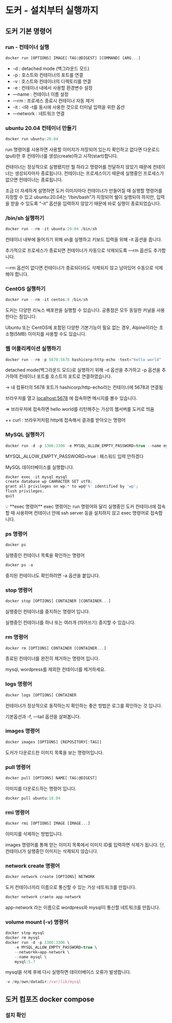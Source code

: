 # 도커 - 설치부터 실행까지

## 도커 기본 명령어

### run - 컨테이너 실행

```jsx
docker run [OPTIONS] IMAGE[:TAG|@DIGEST] [COMMAND] [ARG...]
```

- -d : detached mode (백그라운드 모드)
- -p : 호스트와 컨테이너의 포트를 연결
- -v : 호스트와 컨테이너의 디렉토리를 연결
- -e : 컨테이너 내에서 사용할 환경변수 설정
- —name : 컨테이너 이름 설정
- —rm : 프로세스 종료시 컨테이너 자동 제거
- -it : -i와 -t를 동시에 사용한 것으로 터미널 입력을 위한 옵션
- —network : 네트워크 연결

### ubuntu 20.04 컨테이너 만들기

```jsx
docker run ubuntu:20.04
```

run 명령어를 사용하면 사용할 이미지가 저장되어 있는지 확인하고 없다면 다운로드(pull)한 후 컨테이너를 생성(create)하고 시작(start)합니다.

컨테이너는 정상적으로 실행됐지만 뭘 하라고 명령어를 전달하지 않았기 때문에 컨테이너는 생성되자마자 종료됩니다. 컨테이너는 프로세스이기 때문에 실행중인 프로세스가 없으면 컨테이너는 종료됩니다.

조금 더 자세하게 설명하면 도커 이미지마다 컨테이너가 만들어질 때 실행할 명령어를 지정할 수 있고 ubuntu:20.04는 “/bin/bash”가 지정되어 쉘이 실행되야 하지만, 입력을 받을 수 있도록 “-it” 옵션을 입력하지 않았기 때문에 바로 실행이 종료되었습니다.

### /bin/sh 실행하기

```jsx
docker run --rm -it ubuntu:20:04 /bin/sh
```

컨테이너 내부에 들어가기 위해 sh를 실행하고 키보드 입력을 위해 -it 옵션을 줍니다.

추가적으로 프로세스가 종료되면 컨테이너가 자동으로 삭제되도록 —rm 옵션도 추가합니다.

—rm 옵션이 없다면 컨테이너가 종료되더라도 삭제되지 않고 남아있어 수동으로 삭제해야 합니다.

### CentOS 실행하기

```jsx
docker run --rm -it centos:8 /bin/sh
```

도커는 다양한 리눅스 배포판을 실행할 수 있습니다. 공통점은 모두 동일한 커널을 사용한다는 점입니다.

Ubuntu 또는 CentOS에 포함된 다양한 기본기능이 필요 없는 경우, Alpine이라는 초소형(5MB) 이미지를 사용할 수도 있습니다.

### 웹 어플리케이션 실행하기

```jsx
docker run --rm -p 5678:5678 hashicorp/http-echo -text="hello world"
```

detached mode(백그라운드 모드)로 실행하기 위해 -d 옵션을 추가하고 -p 옵션을 추가하여 컨테이너 포트를 호스트의 포트로 연결하였습니다.

→ 내 컴퓨터의 5678 포트가 hashicorp/http-echo라는 컨테이너에 5678과 연결됨

브라우저를 열고 [localhost:5678](http://localhost:5678) 에 접속하면 메시지를 볼수 있습니다.

⇒ 브라우저에 접속하면 hello world를 리턴해주는 가상의 웹서버를 도커로 띄움

++ curl : 브라우저처럼 http에 접속해서 결과를 받아오는 명령어

### MySQL 실행하기

```jsx
docker run -d -p 3306:3306 -e MYSQL_ALLOW_EMPTY_PASSWORD=true --name mysql mysql:5.7
```

MYSQL_ALLOW_EMPTY_PASSWORD=true : 패스워드 입력 안하겠다

MySQL 데이터베이스를 실행합니다.

```jsx
docker exec -it mysql mysql
create database wp CAHRACTER SET utf8;
grant all privileges on wp.* to wp@'%' identified by 'wp';
flush privileges;
quit
```

<aside>
💡 **exec 명령어**
exec 명령어는 run 명령어와 달리 실행중인 도커 컨테이너에 접속할 때 사용하며 컨테이너 안에 ssh server 등을 설치하지 않고 exec 명령어로 접속합니다.

</aside>

### ps 명령어

```jsx
docker ps
```

실행중인 컨테이너 목록을 확인하는 명령어

```jsx
docker ps -a
```

중지된 컨테이너도 확인하려면 -a 옵션을 붙입니다.

### stop 명령어

```jsx
docker stop [OPTIONS] CONTAINER [CONTAINER...]
```

실행중인 컨테이너를 중지하는 명령어 입니다.

실행중인 컨테이너를 하나 또는 여러개 (띄어쓰기) 중지할 수 있습니다.

### rm 명령어

```jsx
docker rm [OPTIONS] CONTAINER [CONTAINER...]
```

종료된 컨테이너를 완전히 제거하는 명령어 입니다.

mysql, wordpress를 제외한 컨테이너를 제거하세요.

### logs 명령어

```jsx
docker logs [OPTIONS] CONTAINER
```

컨테이너가 정상적으로 동작하는지 확인하는 좋은 방법은 로그를 확인하는 것 입니다.

기본옵션과 -f, —tail 옵션을 살펴봅니다.

### images 명령어

```jsx
docker images [OPTIONS] [REPOSITORY[:TAG]]
```

도커가 다운로드한 이미지 목록을 보는 명령어입니다.

### pull 명령어

```jsx
docker pull [OPTIONS] NAME[:TAG|@DIGEST]
```

이미지를 다운로드하는 명령어 입니다.

```jsx
docker pull ubuntu:18.04
```

### rmi 명령어

```jsx
docker rmi [OPTIONS] IMAGE [IMAGE...]
```

이미지를 삭제하는 방법입니다.

images 명령어를 통해 얻는 이미지 목록에서 이미지 ID를 입력하면 삭제가 됩니다. 단, 컨테이너가 실행중인 이미지는 삭제되지 않습니다.

### network create 명령어

```jsx
docker network create [OPTIONS] NETWORK
```

도커 컨테이너끼리 이름으로 통신할 수 있는 가상 네트워크를 만듭니다.

```jsx
docker network craete app-network
```

app-network 라는 이름으로 wordpress와 mysql이 통신할 네트워크를 만듭니다.

### volume mount (-v) 명령어

```jsx
docker stop mysql
docker rm mysql
docker run -d -p 3306:3306 \
	-e MYSQL_ALLOW_EMPTY_PASSWORD=true \
	--networkk=app-network \
	--name mysql \
	mysql:5.7
```

mysql을 삭제 후에 다시 실행하면 데이터베이스 오류가 발생합니다.

```jsx
-v /my/own/datadir:/var/lib/mysql
```

## 도커 컴포즈 docker compose

### 설치 확인